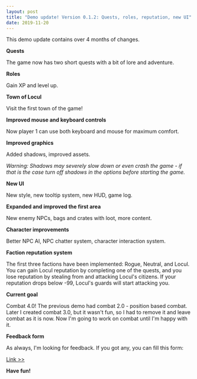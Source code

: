```yaml
---
layout: post
title: "Demo update! Version 0.1.2: Quests, roles, reputation, new UI"
date: 2019-11-20
---
```


This demo update contains over 4 months of changes.

**Quests**

The game now has two short quests with a bit of lore and adventure.

**Roles**

Gain XP and level up.

**Town of Locul**

Visit the first town of the game!

**Improved mouse and keyboard controls**

Now player 1 can use both keyboard and mouse for maximum comfort.

**Improved graphics**

Added shadows, improved assets.

*Warning: Shadows may severely slow down or even crash the game - if that is the case turn off shadows in the options before starting the game.*

**New UI**

New style, new tooltip system, new HUD, game log.

**Expanded and improved the first area**

New enemy NPCs, bags and crates with loot, more content.

**Character improvements**

Better NPC AI, NPC chatter system, character interaction system.

**Faction reputation system**

The first three factions have been implemented: Rogue, Neutral, and Locul. You can gain Locul reputation by completing one of the quests, and you lose reputation by stealing from and attacking Locul's citizens. If your reputation drops below -99, Locul's guards will start attacking you.

**Current goal**

Combat 4.0!
The previous demo had combat 2.0 - position based combat. Later I created combat 3.0, but it wasn't fun, so I had to remove it and leave combat as it is now.
Now I'm going to work on combat until I'm happy with it.

**Feedback form**

As always, I'm looking for feedback.
If you got any, you can fill this form:

[Link >>](https://forms.gle/CjwZ3AvX3BnUcGqu5)

**Have fun!**
